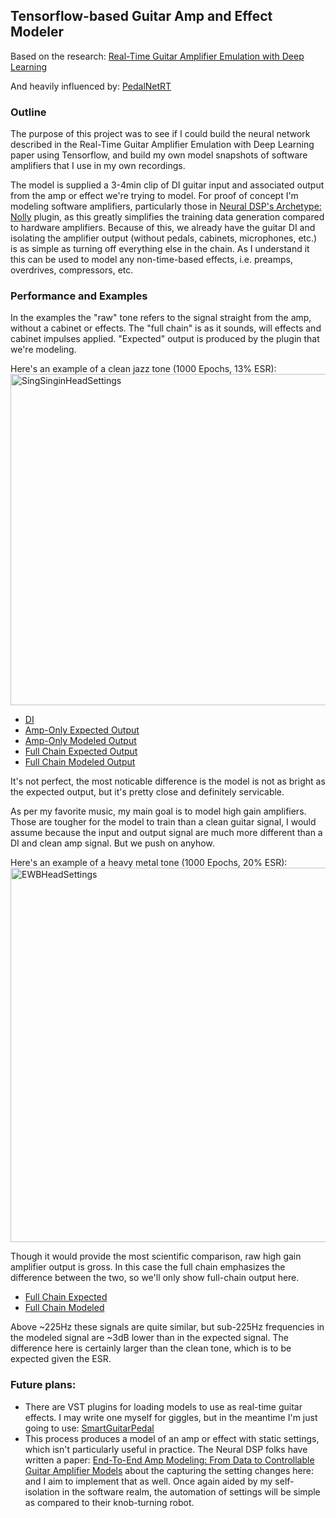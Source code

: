 ## Tensorflow-based Guitar Amp and Effect Modeler

Based on the research: [Real-Time Guitar Amplifier Emulation with Deep Learning](https://www.mdpi.com/2076-3417/10/3/766)

And heavily influenced by: [PedalNetRT](https://github.com/GuitarML/PedalNetRT)

### Outline

The purpose of this project was to see if I could build the neural network described in the Real-Time Guitar Amplifier Emulation with Deep Learning paper using Tensorflow, and build my own model snapshots of software amplifiers that I use in my own recordings.

The model is supplied a 3-4min clip of DI guitar input and associated output from the amp or effect we're trying to model. For proof of concept I'm modeling software amplifiers, particularly those in [Neural DSP's Archetype: Nolly](https://neuraldsp.com/plugins/archetype-nolly?srsltid=AfmBOooHhgYWDFGuZKiJoEpmGdnre6s0M4bNjbrj8iwtTl4unvHxUrv_) plugin, as this greatly simplifies the training data generation compared to hardware amplifiers. Because of this, we already have the guitar DI and isolating the amplifier output (without pedals, cabinets, microphones, etc.) is as simple as turning off everything else in the chain. As I understand it this can be used to model any non-time-based effects, i.e. preamps, overdrives, compressors, etc.

### Performance and Examples
In the examples the "raw" tone refers to the signal straight from the amp, without a cabinet or effects. The "full chain" is as it sounds, will effects and cabinet impulses applied. "Expected" output is produced by the plugin that we're modeling.

Here's an example of a clean jazz tone (1000 Epochs, 13% ESR):
<img width="1102" height="530" alt="SingSinginHeadSettings" src="https://github.com/user-attachments/assets/d98a219c-b327-482f-b12e-2fe5143773f6" />
- [DI](https://github.com/user-attachments/assets/157c1bb1-5616-466c-a814-56c595350336)
- [Amp-Only Expected Output](https://github.com/user-attachments/assets/83304969-2ef4-47f5-b896-73d67657e5f1)
- [Amp-Only Modeled Output](https://github.com/user-attachments/assets/44743169-6f85-4f70-8eb9-e8b8d34a7cf9)
- [Full Chain Expected Output](https://github.com/user-attachments/assets/25757873-41b1-4af5-b263-661de9dc5ad2)
- [Full Chain Modeled Output](https://github.com/user-attachments/assets/8b741004-51fd-41ba-bf23-43826bea3db8)

It's not perfect, the most noticable difference is the model is not as bright as the expected output, but it's pretty close and definitely servicable.

As per my favorite music, my main goal is to model high gain amplifiers. Those are tougher for the model to train than a clean guitar signal, I would assume because the input and output signal are much more different than a DI and clean amp signal. But we push on anyhow.

Here's an example of a heavy metal tone (1000 Epochs, 20% ESR):
<img width="1268" height="599" alt="EWBHeadSettings" src="https://github.com/user-attachments/assets/a880032f-93f1-4f4f-b6b7-0a1adada8a09" />

Though it would provide the most scientific comparison, raw high gain amplifier output is gross. In this case the full chain emphasizes the difference between the two, so we'll only show full-chain output here.
- [Full Chain Expected](https://github.com/user-attachments/assets/edd9bfbd-edee-40f7-bbbf-b044b9a87008)
- [Full Chain Modeled](https://github.com/user-attachments/assets/464dfc94-9941-4bee-bf24-b43dc9bcab71)

Above ~225Hz these signals are quite similar, but sub-225Hz frequencies in the modeled signal are ~3dB lower than in the expected signal. The difference here is certainly larger than the clean tone, which is to be expected given the ESR.

### Future plans:
- There are VST plugins for loading models to use as real-time guitar effects. I may write one myself for giggles, but in the meantime I'm just going to use: [SmartGuitarPedal](https://github.com/GuitarML/SmartGuitarPedal)
- This process produces a model of an amp or effect with static settings, which isn't particularly useful in practice. The Neural DSP folks have written a paper: [End-To-End Amp Modeling: From Data to Controllable Guitar Amplifier Models](https://arxiv.org/pdf/2403.08559) about the capturing the setting changes here: and I aim to implement that as well. Once again aided by my self-isolation in the software realm, the automation of settings will be simple as compared to their knob-turning robot.

